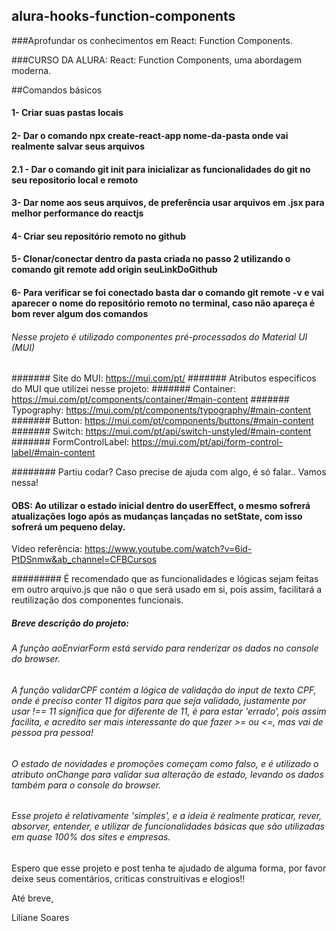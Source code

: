 ## alura-hooks-function-components

###Aprofundar os conhecimentos em React: Function Components.

###CURSO DA ALURA: React: Function Components, uma abordagem moderna.

##Comandos básicos

#### 1- Criar suas pastas locais
#### 2- Dar o comando npx create-react-app nome-da-pasta onde vai realmente salvar seus arquivos
#### 2.1 - Dar o comando git init para inicializar as funcionalidades do git no seu repositorio local e remoto
#### 3- Dar nome aos seus arquivos, de preferência usar arquivos em .jsx para melhor performance do reactjs
#### 4- Criar seu repositório remoto no github
#### 5- Clonar/conectar dentro da pasta criada no passo 2 utilizando o comando git remote add origin seuLinkDoGithub
#### 6- Para verificar se foi conectado basta dar o comando git remote -v e vai aparecer o nome do repositório remoto no terminal, caso não apareça é bom rever algum dos comandos


###### Nesse projeto é utilizado componentes pré-processados do Material UI (MUI) 
####### Site do MUI: https://mui.com/pt/
####### Atributos especificos do MUI que utilizei nesse projeto: 
####### Container: https://mui.com/pt/components/container/#main-content
####### Typography: https://mui.com/pt/components/typography/#main-content
####### Button: https://mui.com/pt/components/buttons/#main-content
####### Switch: https://mui.com/pt/api/switch-unstyled/#main-content
####### FormControlLabel: https://mui.com/pt/api/form-control-label/#main-content



######## Partiu codar? Caso precise de ajuda com algo, é só falar.. Vamos nessa!


#### OBS: Ao utilizar o estado inicial dentro do userEffect, o mesmo sofrerá atualizações logo após as mudanças lançadas no setState, com isso sofrerá um pequeno delay.
Video referência: https://www.youtube.com/watch?v=6id-PtDSnmw&ab_channel=CFBCursos

######### É recomendado que as funcionalidades e lógicas sejam feitas em outro arquivo.js que não o que será usado em si, pois assim, facilitará a reutilização dos componentes funcionais. 

##### Breve descrição do projeto:

###### A função aoEnviarForm está servido para renderizar os dados no console do browser. 

###### A função validarCPF contém a lógica de validação do input de texto CPF, onde é preciso conter 11 digitos para que seja validado, justamente por usar !== 11 significa que for diferente de 11, é para estar 'errado', pois assim facilita, e acredito ser mais interessante do que fazer >= ou <=, mas vai de pessoa pra pessoa! 

###### O estado de novidades e promoções começam como falso, e é utilizado o atributo onChange para validar sua alteração de estado, levando os dados também para o console do browser. 

###### Esse projeto é relativamente 'simples', e a ideia é realmente praticar, rever, absorver, entender, e utilizar de funcionalidades básicas que são utilizadas em quase 100% dos sites e empresas. 

Espero que esse projeto e post tenha te ajudado de alguma forma, por favor deixe seus comentários, criticas construitivas e elogios!! 

Até breve, 

Liliane Soares
